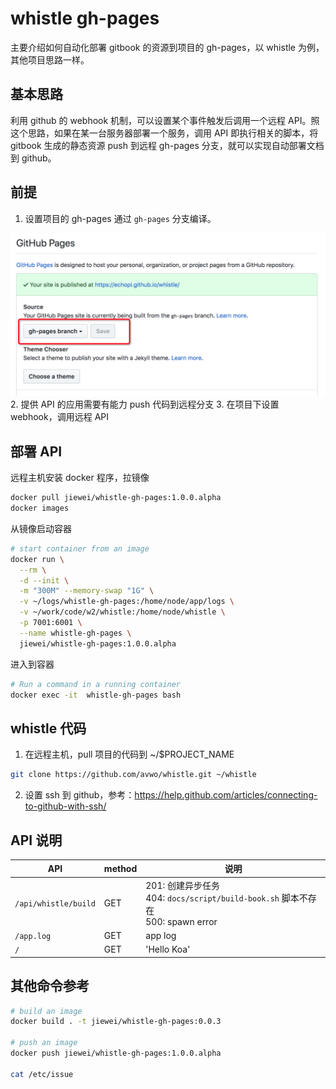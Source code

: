 # whistle gh-pages

主要介绍如何自动化部署 gitbook 的资源到项目的 gh-pages，以 whistle 为例，其他项目思路一样。

## 基本思路

利用 github 的 webhook 机制，可以设置某个事件触发后调用一个远程 API。照这个思路，如果在某一台服务器部署一个服务，调用 API 即执行相关的脚本，将 gitbook 生成的静态资源 push 到远程 gh-pages 分支，就可以实现自动部署文档到 github。

## 前提

1. 设置项目的 gh-pages 通过 `gh-pages` 分支编译。

  ![gh-pages](./assets/gh-pages-setting.png)
2. 提供 API 的应用需要有能力 push 代码到远程分支
3. 在项目下设置 webhook，调用远程 API

## 部署 API

远程主机安装 docker 程序，拉镜像

```sh
docker pull jiewei/whistle-gh-pages:1.0.0.alpha
docker images
```

从镜像启动容器

```sh
# start container from an image
docker run \
  --rm \
  -d --init \
  -m "300M" --memory-swap "1G" \
  -v ~/logs/whistle-gh-pages:/home/node/app/logs \
  -v ~/work/code/w2/whistle:/home/node/whistle \
  -p 7001:6001 \
  --name whistle-gh-pages \
  jiewei/whistle-gh-pages:1.0.0.alpha
```

进入到容器

```sh
# Run a command in a running container
docker exec -it  whistle-gh-pages bash
```

## whistle 代码

1. 在远程主机，pull 项目的代码到 ~/$PROJECT_NAME

  ```sh
  git clone https://github.com/avwo/whistle.git ~/whistle
  ```
2. 设置 ssh 到 github，参考：https://help.github.com/articles/connecting-to-github-with-ssh/


## API 说明

| API | method | 说明 |
|----------|----------|----------|
| `/api/whistle/build`   |  GET   | 201: 创建异步任务 <br/>404: `docs/script/build-book.sh` 脚本不存在 <br/> 500: spawn error |
| `/app.log`      | GET      |  app log |
| `/`      | GET      |  'Hello Koa' |

## 其他命令参考

```sh
# build an image
docker build . -t jiewei/whistle-gh-pages:0.0.3

# push an image
docker push jiewei/whistle-gh-pages:1.0.0.alpha

cat /etc/issue
```

